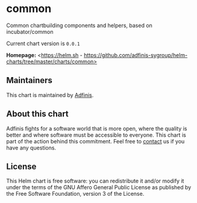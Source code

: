 common
======
Common chartbuilding components and helpers, based on incubator/common

Current chart version is `0.0.1`


**Homepage:** <https://helm.sh - https://github.com/adfinis-sygroup/helm-charts/tree/master/charts/common>


## Maintainers
This chart is maintained by [Adfinis](https://adfinis.com/?pk_campaign=github&pk_kwd=helm-charts).





## About this chart

Adfinis fights for a software world that is more open, where the quality is
better and where software must be accessible to everyone. This chart
is part of the action behind this commitment. Feel free to
[contact](https://adfinis.com/kontakt/?pk_campaign=github&pk_kwd=helm-charts)
us if you have any questions.

## License

This Helm chart is free software: you can redistribute it and/or modify it under the terms
of the GNU Affero General Public License as published by the Free Software Foundation,
version 3 of the License.
